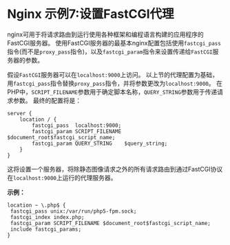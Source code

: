 # Nginx 示例7:设置FastCGI代理

nginx可用于将请求路由到运行使用各种框架和编程语言构建的应用程序的FastCGI服务器。
使用FastCGI服务器的最基本nginx配置包括使用`fastcgi_pass`指令(而不是`proxy_pass`指令)，以及`fastcgi_param`指令来设置传递给`FastCGI`服务器的参数。 

假设`FastCGI`服务器可以在`localhost:9000`上访问。 以上节的代理配置为基础，用`fastcgi_pass`指令替换`proxy_pass`指令，并将参数更改为`localhost:9000`。 在PHP中，`SCRIPT_FILENAME`参数用于确定脚本名称，`QUERY_STRING`参数用于传递请求参数。 最终的配置将是：

```
server {
    location / {
        fastcgi_pass  localhost:9000;
        fastcgi_param SCRIPT_FILENAME $document_root$fastcgi_script_name;
        fastcgi_param QUERY_STRING    $query_string;
    }
}
```

这将设置一个服务器，将除静态图像请求之外的所有请求路由到通过FastCGI协议在`localhost:9000`上运行的代理服务器。

**示例：**

```
location ~ \.php$ {
 fastcgi_pass unix:/var/run/php5-fpm.sock;
 fastcgi_index index.php;
 fastcgi_param SCRIPT_FILENAME $document_root$fastcgi_script_name;
 include fastcgi_params;
}
```





